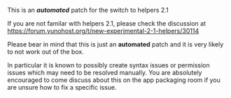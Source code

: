 
This is an ***automated*** patch for the switch to helpers 2.1

If you are not familar with helpers 2.1, please check the discussion at https://forum.yunohost.org/t/new-experimental-2-1-helpers/30114

Please bear in mind that this is just an **automated** patch and it is very likely to not work out of the box.

In particular it is known to possibly create syntax issues or permission issues which may need to be resolved manually. You are absolutely encouraged to come discuss about this on the app packaging room if you are unsure how to fix a specific issue.


